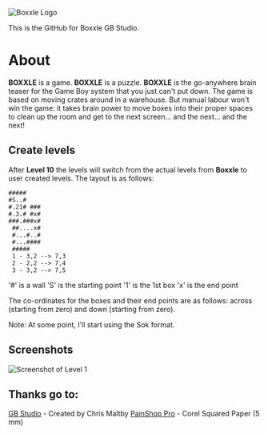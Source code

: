 ![Boxxle Logo](https://i.postimg.cc/8c0NfDcT/Boxxle-Banner.png)

This is the GitHub for Boxxle GB Studio.

# About

**BOXXLE** is a game.
**BOXXLE** is a puzzle.
**BOXXLE** is the go-anywhere brain teaser for the Game Boy system that you just can't put down.
The game is based on moving crates around in a warehouse.
But manual labour won't win the game: it takes brain power to move boxes into their proper spaces to clean up the room and get to the next screen... and the next... and the next!

## Create levels

After **Level 10** the levels will switch from the actual levels from **Boxxle** to user created levels.
The layout is as follows:

    #####
    #S..#
    #.21# ###
    #.3.# #x#
    ###.###x#
     ##....x#
     #...#..#
     #...####
     #####
     1 - 3,2 --> 7,3
     2 - 2,2 --> 7,4
     3 - 3,2 --> 7,5
'#' is a wall
'S' is the starting point
'1' is the 1st box
'x' is the end point

The co-ordinates for the boxes and their end points are as follows:
across (starting from zero) and down (starting from zero).

Note: At some point, I'll start using the Sok format.

  

## Screenshots

![Screenshot of Level 1](https://i.postimg.cc/DZC8690M/Boxxle-SS.png)

## Thanks go to:

[GB Studio](https://github.com/chrismaltby/gb-studio) - Created by Chris Maltby
[PainShop Pro](http://paintshoppro.com/) - Corel
Squared Paper (5 mm)
